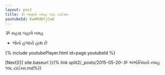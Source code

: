 ```yaml
---
layout: post
title: ૐ જણાવે નમહ ૧૦૮ ટાઈમ્સ
youtubeId: KwHMdWfjCwQ
---
```

 
 
 ૐ સહસ્ર બહાવે નમહ  
 
 -  જેનો હજારો હાથ છે 
 
  
 
  
 
 
 
 
 
 


{% include youtubePlayer.html id=page.youtubeId %}
 
[Next]({{ site.baseurl }}{% link  split2/_posts/2015-05-20-ૐ અંભોનિધાયે નમહ ૧૦૮ ટાઈમ્સ.md%})
 
